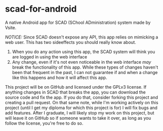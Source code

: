 scad-for-android
=================

A native Android app for SCAD (SChool ADministration) system made by Vsite.

*NOTICE:* Since SCAD doesn't expose any API, this app relies on mimicking a web user. This has two sideeffects you should really know about.
1. When you do any action using this app, the SCAD system will think you are logged in using the web interface
2. Any change, even if it's not even noticeable in the web interface *may* break the functionality of this app. While these types of changes haven't been that frequent in the past, I can not guarantee if and when a change like this happens and how it will affect this app.

This project will be on GitHub and licensed under the GPLv3 license. If anything changes in SCAD that breaks the app, you can download the source code and fix the app. If you do that, consider forking this project and creating a pull request.
On that same note, while I'm working actively on this project (until I get my diploma for which this project is for) I will fix bugs and add features. After I graduate, I will likely stop my work on this project, but will leave it on GitHub so if someone wants to take it over, as long as you follow the license, you're free to do so.
